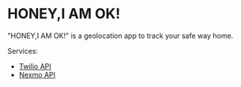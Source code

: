 HONEY,I AM OK!
======
 
"HONEY,I AM OK!" is a geolocation app to track your safe way home.

 Services:
   * [Twilio API](https://www.twilio.com/sms/api)
   * [Nexmo API](https://docs.nexmo.com/index.php/sms-api)
